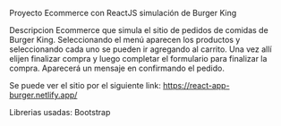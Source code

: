 Proyecto Ecommerce con ReactJS simulación de Burger King

Descripcion
Ecommerce que simula el sitio de pedidos de comidas de Burger King. Seleccionando el menú aparecen los productos y seleccionando cada uno se pueden ir agregando al carrito. Una vez allí elijen finalizar compra y luego completar el formulario para finalizar la compra. Aparecerá un mensaje en confirmando el pedido.

Se puede ver el sitio por el siguiente link: https://react-app-burger.netlify.app/

Librerias usadas: Bootstrap